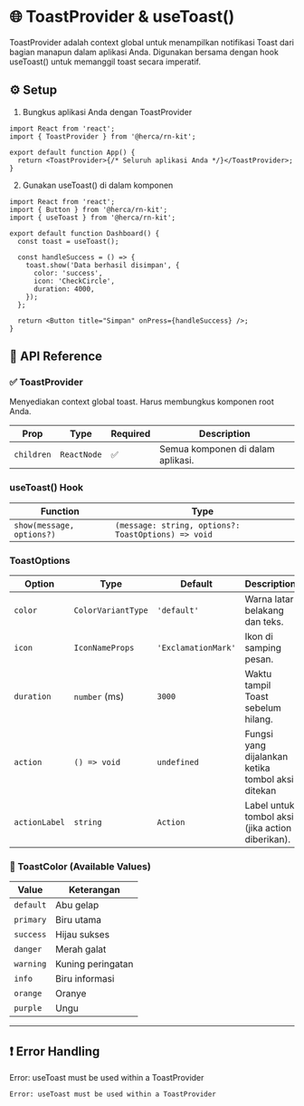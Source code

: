 # 🌐 ToastProvider & useToast()

ToastProvider adalah context global untuk menampilkan notifikasi Toast dari bagian manapun dalam aplikasi Anda. Digunakan bersama dengan hook useToast() untuk memanggil toast secara imperatif.

## ⚙️ Setup

1. Bungkus aplikasi Anda dengan ToastProvider

```tsx
import React from 'react';
import { ToastProvider } from '@herca/rn-kit';

export default function App() {
  return <ToastProvider>{/* Seluruh aplikasi Anda */}</ToastProvider>;
}
```

2. Gunakan useToast() di dalam komponen

```tsx
import React from 'react';
import { Button } from '@herca/rn-kit';
import { useToast } from '@herca/rn-kit';

export default function Dashboard() {
  const toast = useToast();

  const handleSuccess = () => {
    toast.show('Data berhasil disimpan', {
      color: 'success',
      icon: 'CheckCircle',
      duration: 4000,
    });
  };

  return <Button title="Simpan" onPress={handleSuccess} />;
}
```

## 🧩 API Reference

### ✅ ToastProvider

Menyediakan context global toast. Harus membungkus komponen root Anda.

| Prop       | Type        | Required | Description                       |
| ---------- | ----------- | -------- | --------------------------------- |
| `children` | `ReactNode` | ✅       | Semua komponen di dalam aplikasi. |

### useToast() Hook

| Function                  | Type                                                |
| ------------------------- | --------------------------------------------------- |
| `show(message, options?)` | `(message: string, options?: ToastOptions) => void` |

### ToastOptions

| Option        | Type               | Default             | Description                                       |
| ------------- | ------------------ | ------------------- | ------------------------------------------------- |
| `color`       | `ColorVariantType` | `'default'`         | Warna latar belakang dan teks.                    |
| `icon`        | `IconNameProps`    | `'ExclamationMark'` | Ikon di samping pesan.                            |
| `duration`    | `number` (ms)      | `3000`              | Waktu tampil Toast sebelum hilang.                |
| `action`      | `() => void`       | `undefined`         | Fungsi yang dijalankan ketika tombol aksi ditekan |
| `actionLabel` | `string`           | `Action`            | Label untuk tombol aksi (jika action diberikan).  |

### 🎨 ToastColor (Available Values)

| Value     | Keterangan        |
| --------- | ----------------- |
| `default` | Abu gelap         |
| `primary` | Biru utama        |
| `success` | Hijau sukses      |
| `danger`  | Merah galat       |
| `warning` | Kuning peringatan |
| `info`    | Biru informasi    |
| `orange`  | Oranye            |
| `purple`  | Ungu              |

---

## ❗ Error Handling

Error: useToast must be used within a ToastProvider

```tsx
Error: useToast must be used within a ToastProvider

```
